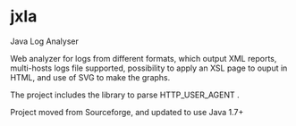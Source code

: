 # jxla
Java Log Analyser

Web analyzer for logs from different formats, which output XML reports, multi-hosts logs file supported, possibility to apply an XSL page to ouput in HTML, and use of SVG to make the graphs.

The project includes the library to parse HTTP_USER_AGENT .

Project moved from Sourceforge, and updated to use Java 1.7+

